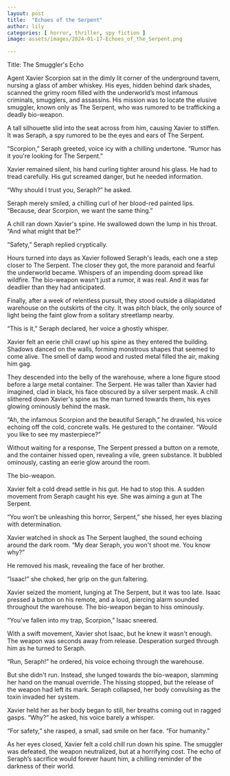 ```yaml
---
layout: post
title:  "Echoes of the Serpent"
author: lily
categories: [ horror, thriller, spy fiction ]
image: assets/images/2024-01-17-Echoes_of_the_Serpent.png

---
```

Title: The Smuggler's Echo 

Agent Xavier Scorpion sat in the dimly lit corner of the underground tavern, nursing a glass of amber whiskey. His eyes, hidden behind dark shades, scanned the grimy room filled with the underworld’s most infamous criminals, smugglers, and assassins. His mission was to locate the elusive smuggler, known only as The Serpent, who was rumored to be trafficking a deadly bio-weapon.

A tall silhouette slid into the seat across from him, causing Xavier to stiffen. It was Seraph, a spy rumored to be the eyes and ears of The Serpent.

“Scorpion,” Seraph greeted, voice icy with a chilling undertone. “Rumor has it you're looking for The Serpent.”

Xavier remained silent, his hand curling tighter around his glass. He had to tread carefully. His gut screamed danger, but he needed information.

“Why should I trust you, Seraph?” he asked.

Seraph merely smiled, a chilling curl of her blood-red painted lips. “Because, dear Scorpion, we want the same thing.”

A chill ran down Xavier's spine. He swallowed down the lump in his throat. “And what might that be?”

“Safety,” Seraph replied cryptically.

Hours turned into days as Xavier followed Seraph's leads, each one a step closer to The Serpent. The closer they got, the more paranoid and fearful the underworld became. Whispers of an impending doom spread like wildfire. The bio-weapon wasn't just a rumor, it was real. And it was far deadlier than they had anticipated.

Finally, after a week of relentless pursuit, they stood outside a dilapidated warehouse on the outskirts of the city. It was pitch black, the only source of light being the faint glow from a solitary streetlamp nearby.

“This is it,” Seraph declared, her voice a ghostly whisper.

Xavier felt an eerie chill crawl up his spine as they entered the building. Shadows danced on the walls, forming monstrous shapes that seemed to come alive. The smell of damp wood and rusted metal filled the air, making him gag.

They descended into the belly of the warehouse, where a lone figure stood before a large metal container. The Serpent. He was taller than Xavier had imagined, clad in black, his face obscured by a silver serpent mask. A chill slithered down Xavier's spine as the man turned towards them, his eyes glowing ominously behind the mask.

“Ah, the infamous Scorpion and the beautiful Seraph,” he drawled, his voice echoing off the cold, concrete walls. He gestured to the container. “Would you like to see my masterpiece?”

Without waiting for a response, The Serpent pressed a button on a remote, and the container hissed open, revealing a vile, green substance. It bubbled ominously, casting an eerie glow around the room.

The bio-weapon.

Xavier felt a cold dread settle in his gut. He had to stop this. A sudden movement from Seraph caught his eye. She was aiming a gun at The Serpent.

“You won’t be unleashing this horror, Serpent,” she hissed, her eyes blazing with determination.

Xavier watched in shock as The Serpent laughed, the sound echoing around the dark room. “My dear Seraph, you won't shoot me. You know why?” 

He removed his mask, revealing the face of her brother. 

“Isaac!” she choked, her grip on the gun faltering.

Xavier seized the moment, lunging at The Serpent, but it was too late. Isaac pressed a button on his remote, and a loud, piercing alarm sounded throughout the warehouse. The bio-weapon began to hiss ominously.

“You've fallen into my trap, Scorpion,” Isaac sneered.

With a swift movement, Xavier shot Isaac, but he knew it wasn't enough. The weapon was seconds away from release. Desperation surged through him as he turned to Seraph.

“Run, Seraph!” he ordered, his voice echoing through the warehouse.

But she didn't run. Instead, she lunged towards the bio-weapon, slamming her hand on the manual override. The hissing stopped, but the release of the weapon had left its mark. Seraph collapsed, her body convulsing as the toxin invaded her system.

Xavier held her as her body began to still, her breaths coming out in ragged gasps. “Why?” he asked, his voice barely a whisper.

“For safety,” she rasped, a small, sad smile on her face. “For humanity.”

As her eyes closed, Xavier felt a cold chill run down his spine. The smuggler was defeated, the weapon neutralized, but at a horrifying cost. The echo of Seraph’s sacrifice would forever haunt him, a chilling reminder of the darkness of their world.